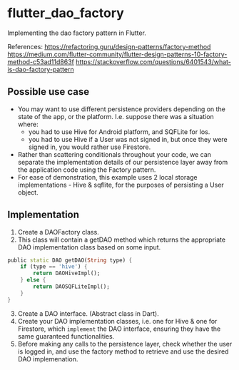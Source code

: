 # flutter_dao_factory

Implementing the dao factory pattern in Flutter. 

References: 
https://refactoring.guru/design-patterns/factory-method
https://medium.com/flutter-community/flutter-design-patterns-10-factory-method-c53ad11d863f 
https://stackoverflow.com/questions/6401543/what-is-dao-factory-pattern

## Possible use case 
- You may want to use different persistence providers depending on the state of the app, or the platform. I.e. suppose there was a situation where:
    - you had to use Hive for Android platform, and SQFLite for Ios. 
    - you had to use Hive if a User was not signed in, but once they were signed in, you would rather use Firestore.
- Rather than scattering conditionals throughout your code, we can separate the implementation details of our persistence layer away from the application code using the Factory pattern. 
- For ease of demonstration, this example uses 2 local storage implementations - Hive & sqflite, for the purposes of persisting a User object. 

## Implementation 
1. Create a DAOFactory class. 
2. This class will contain a getDAO method which returns the appropriate DAO implementation class based on some input. 
```dart
public static DAO getDAO(String type) {
    if (type == 'hive') {
        return DAOHiveImpl();
    } else {
        return DAOSQFLiteImpl();
    }
}
```
3. Create a DAO interface. (Abstract class in  Dart). 
4. Create your DAO implementation classes, i.e. one for Hive & one for Firestore, which `implement` the DAO interface, ensuring they have the same guaranteed functionalities. 
5. Before making any calls to the persistence layer, check whether the user is logged in, and use the factory method to retrieve and use the desired DAO implemenation. 

